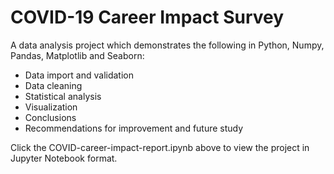 # COVID-19 Career Impact Survey

A data analysis project which demonstrates the following in Python, Numpy, Pandas, Matplotlib and Seaborn:

- Data import and validation
- Data cleaning  
- Statistical analysis 
- Visualization
- Conclusions 
- Recommendations for improvement and future study

Click the COVID-career-impact-report.ipynb above to view the project in Jupyter Notebook format.
